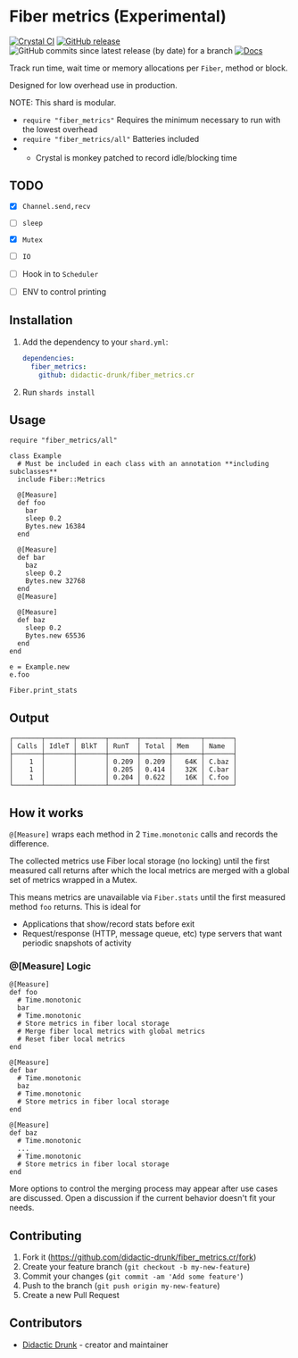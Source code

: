 # Fiber metrics (Experimental)
[![Crystal CI](https://github.com/didactic-drunk/fiber_metrics.cr/actions/workflows/crystal.yml/badge.svg)](https://github.com/didactic-drunk/fiber_metrics.cr/actions/workflows/crystal.yml)
[![GitHub release](https://img.shields.io/github/release/didactic-drunk/fiber_metrics.cr.svg)](https://github.com/didactic-drunk/fiber_metrics.cr/releases)
![GitHub commits since latest release (by date) for a branch](https://img.shields.io/github/commits-since/didactic-drunk/fiber_metrics.cr/latest)
[![Docs](https://img.shields.io/badge/docs-available-brightgreen.svg)](https://didactic-drunk.github.io/fiber_metrics.cr/main)

Track run time, wait time or memory allocations per `Fiber`, method or block.

Designed for low overhead use in production.

NOTE: This shard is modular.
* `require "fiber_metrics"` Requires the minimum necessary to run with the lowest overhead
* `require "fiber_metrics/all"` Batteries included
* * Crystal is monkey patched to record idle/blocking time

## TODO
- [x] `Channel.send,recv`
- [ ] `sleep`
- [x] `Mutex`
- [ ] `IO`
- [ ] Hook in to `Scheduler`
- [ ] ENV to control printing


## Installation

1. Add the dependency to your `shard.yml`:

   ```yaml
   dependencies:
     fiber_metrics:
       github: didactic-drunk/fiber_metrics.cr
   ```

2. Run `shards install`

## Usage


```crystal
require "fiber_metrics/all"

class Example
  # Must be included in each class with an annotation **including subclasses**
  include Fiber::Metrics

  @[Measure]
  def foo
    bar
    sleep 0.2
    Bytes.new 16384
  end

  @[Measure]
  def bar
    baz
    sleep 0.2
    Bytes.new 32768
  end
  @[Measure]

  @[Measure]
  def baz
    sleep 0.2
    Bytes.new 65536
  end
end

e = Example.new
e.foo

Fiber.print_stats
```

## Output
```
┌───────┬───────┬───────┬───────┬───────┬───────┬───────┐
│ Calls │ IdleT │ BlkT  │ RunT  │ Total │ Mem   │ Name  │
├───────┼───────┼───────┼───────┼───────┼───────┼───────┤
│    1  │       │       │ 0.209 │ 0.209 │   64K │ C.baz │
│    1  │       │       │ 0.205 │ 0.414 │   32K │ C.bar │
│    1  │       │       │ 0.204 │ 0.622 │   16K │ C.foo │
└───────┴───────┴───────┴───────┴───────┴───────┴───────┘
```

## How it works

`@[Measure]` wraps each method in 2 `Time.monotonic` calls and records the difference.

The collected metrics use Fiber local storage (no locking) until the first measured call returns
after which the local metrics are merged with a global set of metrics wrapped in a Mutex.

This means metrics are unavailable via `Fiber.stats` until the first measured method `foo` returns.
This is ideal for
* Applications that show/record stats before exit
* Request/response (HTTP, message queue, etc) type servers that want periodic snapshots of activity

### @[Measure] Logic
```crystal
@[Measure]
def foo
  # Time.monotonic
  bar
  # Time.monotonic
  # Store metrics in fiber local storage
  # Merge fiber local metrics with global metrics
  # Reset fiber local metrics
end

@[Measure]
def bar
  # Time.monotonic
  baz
  # Time.monotonic
  # Store metrics in fiber local storage
end

@[Measure]
def baz
  # Time.monotonic
  ...
  # Time.monotonic
  # Store metrics in fiber local storage
end
```


More options to control the merging process may appear after use cases are discussed.
Open a discussion if the current behavior doesn't fit your needs.


## Contributing

1. Fork it (<https://github.com/didactic-drunk/fiber_metrics.cr/fork>)
2. Create your feature branch (`git checkout -b my-new-feature`)
3. Commit your changes (`git commit -am 'Add some feature'`)
4. Push to the branch (`git push origin my-new-feature`)
5. Create a new Pull Request

## Contributors

- [Didactic Drunk](https://github.com/didactic-drunk) - creator and maintainer
